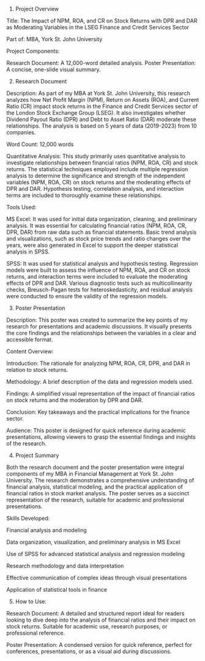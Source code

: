 1. Project Overview

Title: The Impact of NPM, ROA, and CR on Stock Returns with DPR and DAR as Moderating Variables in the LSEG Finance and Credit Services Sector

Part of: MBA, York St. John University

Project Components:

Research Document: A 12,000-word detailed analysis.
Poster Presentation: A concise, one-slide visual summary.

2. Research Document

Description: As part of my MBA at York St. John University, this research analyzes how Net Profit Margin (NPM), Return on Assets (ROA), and Current Ratio (CR) impact stock returns in the Finance and Credit Services sector of the London Stock Exchange Group (LSEG). It also investigates whether Dividend Payout Ratio (DPR) and Debt to Asset Ratio (DAR) moderate these relationships. The analysis is based on 5 years of data (2019-2023) from 10 companies.

Word Count: 12,000 words

Quantitative Analysis: This study primarily uses quantitative analysis to investigate relationships between financial ratios (NPM, ROA, CR) and stock returns. The statistical techniques employed include multiple regression analysis to determine the significance and strength of the independent variables (NPM, ROA, CR) on stock returns and the moderating effects of DPR and DAR. Hypothesis testing, correlation analysis, and interaction terms are included to thoroughly examine these relationships.

Tools Used:

MS Excel: It was used for initial data organization, cleaning, and preliminary analysis. It was essential for calculating financial ratios (NPM, ROA, CR, DPR, DAR) from raw data such as financial statements. Basic trend analysis and visualizations, such as stock price trends and ratio changes over the years, were also generated in Excel to support the deeper statistical analysis in SPSS.

SPSS: It was used for statistical analysis and hypothesis testing. Regression models were built to assess the influence of NPM, ROA, and CR on stock returns, and interaction terms were included to evaluate the moderating effects of DPR and DAR. Various diagnostic tests such as multicollinearity checks, Breusch-Pagan tests for heteroskedasticity, and residual analysis were conducted to ensure the validity of the regression models.


3. Poster Presentation

Description: This poster was created to summarize the key points of my research for presentations and academic discussions. It visually presents the core findings and the relationships between the variables in a clear and accessible format.

Content Overview:

Introduction: The rationale for analyzing NPM, ROA, CR, DPR, and DAR in relation to stock returns.

Methodology: A brief description of the data and regression models used.

Findings: A simplified visual representation of the impact of financial ratios on stock returns and the moderation by DPR and DAR.

Conclusion: Key takeaways and the practical implications for the finance sector.

Audience: This poster is designed for quick reference during academic presentations, allowing viewers to grasp the essential findings and insights of the research.

4. Project Summary

Both the research document and the poster presentation were integral components of my MBA in Financial Management at York St. John University. The research demonstrates a comprehensive understanding of financial analysis, statistical modeling, and the practical application of financial ratios in stock market analysis. The poster serves as a succinct representation of the research, suitable for academic and professional presentations.

Skills Developed:

Financial analysis and modeling

Data organization, visualization, and preliminary analysis in MS Excel

Use of SPSS for advanced statistical analysis and regression modeling

Research methodology and data interpretation

Effective communication of complex ideas through visual presentations

Application of statistical tools in finance

5. How to Use:

Research Document: A detailed and structured report ideal for readers looking to dive deep into the analysis of financial ratios and their impact on stock returns. Suitable for academic use, research purposes, or professional reference.

Poster Presentation: A condensed version for quick reference, perfect for conferences, presentations, or as a visual aid during discussions.
